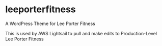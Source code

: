 # leeporterfitness
A WordPress Theme for Lee Porter Fitness

This is used by AWS Lightsail to pull and make edits to Production-Level Lee Porter Fitness
